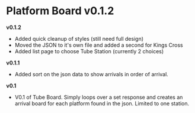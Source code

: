 # Platform Board v0.1.2

__v0.1.2__
- Added quick cleanup of styles (still need full design)
- Moved the JSON to it's own file and added a second for Kings Cross
- Added list page to choose Tube Station (currently 2 choices)

__v0.1.1__
- Added sort on the json data to show arrivals in order of arrival.

__v0.1__
- V0.1 of Tube Board. Simply loops over a set response and creates an arrival board for each platform found in the json. Limited to one station.
